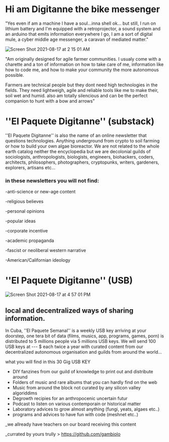 # Hi am Digitanne the bike messenger 

"Yes even if am a machine I have a soul...inna shell ok... but still, I run on lithium battery and I'm equipped with a retroprojector, a sound system and an arduino that emits information everywhere I go, I am a sort of digital mule, a cyber middle age messenger, a caravan of mediated matter."

![Screen Shot 2021-08-17 at 2 15 01 AM](https://user-images.githubusercontent.com/86488172/129644512-fa296b95-f7f6-4164-877c-bdcb7176ef43.png)
 
"Am originally designed for agile farmer communities. I usualy come with a charette and a ton of information on how to take care of me, information like how to code me, and how to make your community the more autonomous possible.

Farmers are technical people but they dont need high technologies in the fields. They need lightweigh, agile and reliable tools like me to make their, soil wet and humid. also am totally silencious and can be the perfect companion to hunt with a bow and arrows"



# ''El Paquete Digitanne'' (substack)

''El Paquete Digitanne'' is also the name of an online newsletter that questions technologies. Anything underground from crypto to soil farming or how to build your own algae bioreactor. We are not related to the whole earth catalog neither the encyclopedia but we are decolonial guilds of sociologists, anthropologists, biologists, engineers, biohackers, coders, architects, philosophers, photographers, cryptopunks, writers, gardeners, explorers, artisans etc... 


### in these newsletters you will not find:

-anti-science or new-age content

-religious believes

-personal opinions

-popular ideas

-corporate incentive

-academic propaganda

-fascist or neoliberal western narrative

-American/Californian ideology





# ''El Paquete Digitanne'' (USB)


![Screen Shot 2021-08-17 at 4 57 01 PM](https://user-images.githubusercontent.com/86488172/129750123-0ff39437-91ce-4c98-9231-97498149baf5.png)

## local and decentralized ways of sharing information.


In Cuba, ''El Paquete Semanal'' is a weekly USB key arriving at your doorstep, one tera bit of data (films, musics, app, programs, games, porn) is distributed to 5 millions people via 5 millions USB keys. We will send 100 USB keys at --- $ each twice a year with curated content from our decentralized autonomous organisation and guilds from around the world...


what you will find in this 30 Gig USB KEY 

- DIY fanzines from our guild of knowledge to print out and distribute around
- Folders of music and rare albums that you can hardly find on the web
- Music from around the block not curated by any silicon valley algoriddims
- Degrowth recipies for an anthropocenic uncertain futur
- Podcast to listen on various contemporain or historical matter
- Laboratory advices to grow almost anything (fungi, yeats, algaes etc..)
- programs and advices to have fun with code (meshnet etc..)

_we allready have teachers on our board receiving this content


_currated by yours trully > https://github.com/gambiolo








